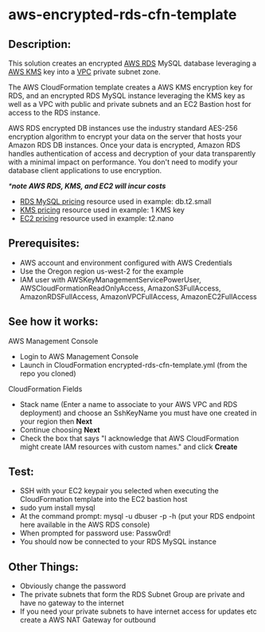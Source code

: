 # aws-encrypted-rds-cfn-template

## Description:

This solution creates an encrypted [AWS RDS](https://aws.amazon.com/rds/) MySQL database leveraging a [AWS KMS](https://aws.amazon.com/kms/) key into a [VPC](https://aws.amazon.com/vpc/) private subnet zone.

The AWS CloudFormation template creates a AWS KMS encryption key for RDS, and an encrypted RDS MySQL instance leveraging the KMS key as well as a VPC with public and private subnets and an EC2 Bastion host for access to the RDS instance.

AWS RDS encrypted DB instances use the industry standard AES-256 encryption algorithm to encrypt your data on the server that hosts your Amazon RDS DB instances. Once your data is encrypted, Amazon RDS handles authentication of access and decryption of your data transparently with a minimal impact on performance. You don't need to modify your database client applications to use encryption.

_***note AWS RDS, KMS, and EC2 will incur costs**_

* [RDS MySQL pricing](https://aws.amazon.com/rds/mysql/pricing/) resource used in example: db.t2.small
* [KMS pricing](https://aws.amazon.com/kms/pricing/) resource used in example: 1 KMS key
* [EC2 pricing](https://aws.amazon.com/ec2/pricing/on-demand/) resource used in example: t2.nano

## Prerequisites:

* AWS account and environment configured with AWS Credentials
* Use the Oregon region us-west-2 for the example
* IAM user with AWSKeyManagementServicePowerUser, AWSCloudFormationReadOnlyAccess, AmazonS3FullAccess, AmazonRDSFullAccess, AmazonVPCFullAccess, AmazonEC2FullAccess

## See how it works:

AWS Management Console

* Login to AWS Management Console
* Launch in CloudFormation encrypted-rds-cfn-template.yml (from the repo you cloned)

CloudFormation Fields

* Stack name (Enter a name to associate to your AWS VPC and RDS deployment) and choose an SshKeyName
you must have one created in your region then **Next**
* Continue choosing **Next**
* Check the box that says "I acknowledge that AWS CloudFormation might create IAM resources with custom names." and click **Create**

## Test:

* SSH with your EC2 keypair you selected when executing the CloudFormation template into the EC2 bastion host
* sudo yum install mysql
* At the command prompt: mysql -u dbuser -p -h (put your RDS endpoint here available in the AWS RDS console)
* When prompted for password use: Passw0rd!
* You should now be connected to your RDS MySQL instance

## Other Things:

* Obviously change the password
* The private subnets that form the RDS Subnet Group are private and have no gateway to the internet
* If you need your private subnets to have internet access for updates etc create a AWS NAT Gateway for outbound
